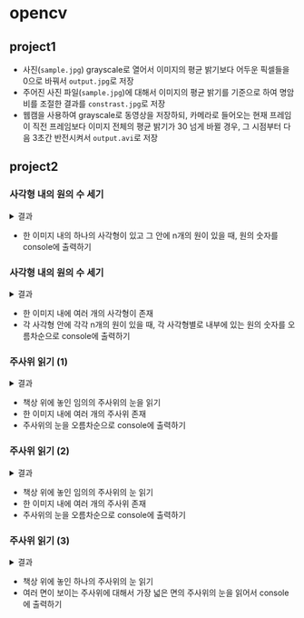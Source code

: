 # opencv

## project1
- 사진(`sample.jpg`) grayscale로 열어서 이미지의 평균 밝기보다 어두운 픽셀들을 0으로 바꿔서 `output.jpg`로 저장
- 주어진 사진 파일(`sample.jpg`)에 대해서 이미지의 평균 밝기를 기준으로 하여 명암비를 조절한 결과를 `constrast.jpg`로 저장
- 웹캠을 사용하여 grayscale로 동영상을 저장하되, 카메라로 들어오는 현재 프레임이 직전 프레임보다 이미지 전체의 평균 밝기가 30 넘게 바뀔 경우,
그 시점부터 다음 3초간 반전시켜서 `output.avi`로 저장

## project2
### 사각형 내의 원의 수 세기
<details>
<summary> 결과</summary>
<div>

|||
|:---:|:---:|
| <img width="200" alt="image" src="https://user-images.githubusercontent.com/65652094/214291316-8dd1ed8d-8203-482a-a94b-9899db9a65ee.png"> | <img width="200" alt="image" src="https://user-images.githubusercontent.com/65652094/214291375-d7ff3732-9810-4203-87a9-a4be7ca8cbf9.png"> |
<img width="200" alt="image" src="https://user-images.githubusercontent.com/65652094/214291402-eeb21a51-0dad-4aa9-9346-c721fca5e45a.png"> | <img width="200" alt="image" src="https://user-images.githubusercontent.com/65652094/214291425-f71f98d3-bc1f-431f-a007-4fcfdf8d4f87.png"> |

<img width="300" alt="image" src="https://user-images.githubusercontent.com/65652094/214291450-f0a43de6-99ac-4c38-81f4-32565e06ea1e.png">
</div>
</details>

- 한 이미지 내의 하나의 사각형이 있고 그 안에 n개의 원이 있을 때, 원의 숫자를 console에 출력하기

### 사각형 내의 원의 수 세기
<details>
<summary> 결과</summary>
<div>

||
|:---:|
| <img width="500" alt="image" src="https://user-images.githubusercontent.com/65652094/214292599-da179d3d-8d18-4e93-b591-aedfbbd76670.png"> |
<img width="300" alt="image" src="https://user-images.githubusercontent.com/65652094/214292637-d1489531-8157-4a3f-99a3-99b7ca5b7e75.png"> |

</div>
</details>

- 한 이미지 내에 여러 개의 사각형이 존재
- 각 사각형 안에 각각 n개의 원이 있을 때, 각 사각형별로 내부에 있는 원의 숫자를 오름차순으로 console에 출력하기

### 주사위 읽기 (1)
<details>
<summary> 결과</summary>
<div>

||
|:---:|
| <img width="300" alt="image" src="https://user-images.githubusercontent.com/65652094/214294657-f222d0a0-c52c-4df5-892f-3be0378b4fc7.png"> |
| <img width="300" alt="image" src="https://user-images.githubusercontent.com/65652094/214294678-09c19b84-1c13-47d5-9ed0-fe4c41926111.png"> |

</div>
</details>

- 책상 위에 놓인 임의의 주사위의 눈을 읽기
- 한 이미지 내에 여러 개의 주사위 존재
- 주사위의 눈을 오름차순으로 console에 출력하기

### 주사위 읽기 (2)
<details>
<summary> 결과</summary>
<div>

||
|:---:|
| <img width="500" alt="image" src="https://user-images.githubusercontent.com/65652094/214295367-8a704652-f24f-4b80-a297-6ce1f8aa6104.png"> |
| <img width="300" alt="image" src="https://user-images.githubusercontent.com/65652094/214295405-0b3309fb-00e7-4b89-b0c2-48faf9dbdd0f.png"> |

</div>
</details>

- 책상 위에 놓인 임의의 주사위의 눈 읽기
- 한 이미지 내에 여러 개의 주사위 존재
- 주사위의 눈을 오름차순으로 console에 출력하기


### 주사위 읽기 (3)
<details>
<summary> 결과</summary>
<div>

||||
|:---:|:---:|:---:|
| <img width="200" alt="image" src="https://user-images.githubusercontent.com/65652094/214295787-26363d1d-77b3-4d3a-9b1a-e8b4513d16c4.png" > | <img width="200" alt="image" src="https://user-images.githubusercontent.com/65652094/214295810-0d13c33e-ffc8-4642-830f-f348464c1377.png" > | <img width="200" alt="image" src="https://user-images.githubusercontent.com/65652094/214295826-fb25f5a6-b7a6-40eb-aa2d-543fee01710d.png" >
| <img width="200" alt="image" src="https://user-images.githubusercontent.com/65652094/214295836-784c1281-f841-4c22-8ee4-0ba1cb114746.png" > | <img width="200" alt="image" src="https://user-images.githubusercontent.com/65652094/214295850-354708f8-d5be-4281-bf54-e7eb93958934.png" > | <img width="200" alt="image" src="https://user-images.githubusercontent.com/65652094/214295862-7eea3bb7-87eb-471a-8c8e-13012a68bccb.png" >
| <img width="200" alt="image" src="https://user-images.githubusercontent.com/65652094/214295908-f9f0c55d-d7bf-4a97-9026-1b27207efbdc.png" > | <img width="200" alt="image" src="https://user-images.githubusercontent.com/65652094/214295922-1c4dd843-e0ff-4fe0-83c7-389cc3868784.png" > | <img width="200" alt="image" src="https://user-images.githubusercontent.com/65652094/214295935-2d1a8760-90f8-4273-84d8-b240430cdf95.png" > |

<img width="300" alt="image" src="https://user-images.githubusercontent.com/65652094/214295962-515ddfdf-a962-4e95-9041-1fa0c9ff7e0f.png" >

</div>
</details>

- 책상 위에 놓인 하나의 주사위의 눈 읽기
- 여러 면이 보이는 주사위에 대해서 가장 넓은 면의 주사위의 눈을 읽어서 console에 출력하기
